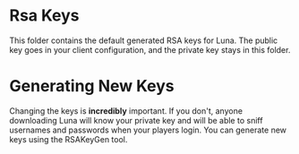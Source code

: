 # Rsa Keys

This folder contains the default generated RSA keys for Luna. The public key goes in your client configuration, and the private key stays in this folder.


# Generating New Keys

Changing the keys is <b>incredibly</b> important. If you don't, anyone downloading Luna will know your private key and will be able to sniff usernames and passwords when your players login. You can generate new keys using the RSAKeyGen tool.